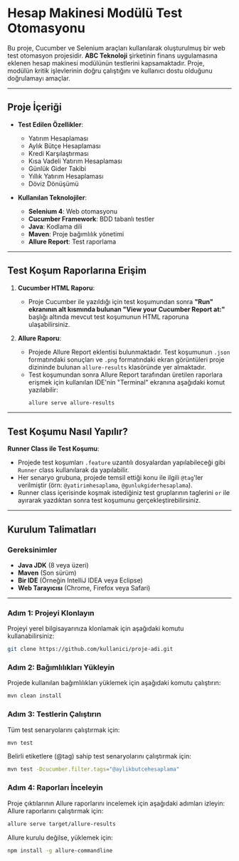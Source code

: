 # Hesap Makinesi Modülü Test Otomasyonu

Bu proje, Cucumber ve Selenium araçları kullanılarak oluşturulmuş bir web test otomasyon projesidir. **ABC Teknoloji** şirketinin finans uygulamasına eklenen hesap makinesi modülünün testlerini kapsamaktadır. Proje, modülün kritik işlevlerinin doğru çalıştığını ve kullanıcı dostu olduğunu doğrulamayı amaçlar.

---

## Proje İçeriği

- **Test Edilen Özellikler**:
  - Yatırım Hesaplaması
  - Aylık Bütçe Hesaplaması
  - Kredi Karşılaştırması
  - Kısa Vadeli Yatırım Hesaplaması
  - Günlük Gider Takibi
  - Yıllık Yatırım Hesaplaması
  - Döviz Dönüşümü

- **Kullanılan Teknolojiler**:
  - **Selenium 4**: Web otomasyonu
  - **Cucumber Framework**: BDD tabanlı testler
  - **Java**: Kodlama dili
  - **Maven**: Proje bağımlılık yönetimi
  - **Allure Report**: Test raporlama

---

## Test Koşum Raporlarına Erişim

1. **Cucumber HTML Raporu**:
   - Proje Cucumber ile yazıldığı için test koşumundan sonra **"Run" ekranının alt kısmında bulunan "View your Cucumber Report at:"** başlığı altında mevcut test koşumunun HTML raporuna ulaşabilirsiniz.

2. **Allure Raporu**:
   - Projede Allure Report eklentisi bulunmaktadır. Test koşumunun `.json` formatındaki sonuçları ve `.png` formatındaki ekran görüntüleri proje dizininde bulunan `allure-results` klasöründe yer almaktadır.
   - Test koşumundan sonra Allure Report tarafından üretilen raporlara erişmek için kullanılan IDE'nin "Terminal" ekranına aşağıdaki komut yazılabilir:
     ```bash
     allure serve allure-results
     ```

---

## Test Koşumu Nasıl Yapılır?

 **Runner Class ile Test Koşumu**:
   - Projede test koşumları `.feature` uzantılı dosyalardan yapılabileceği gibi `Runner` class kullanılarak da yapılabilir.
   - Her senaryo grubuna, projede temsil ettiği konu ile ilgili `@tag`'ler verilmiştir (örn: `@yatirimhesaplama`, `@gunlukgiderhesaplama`).
   - Runner class içerisinde koşmak istediğiniz test gruplarının taglerini `or` ile ayırarak yazdıktan sonra test koşumunu gerçekleştirebilirsiniz.

---

## Kurulum Talimatları

### Gereksinimler

- **Java JDK** (8 veya üzeri)
- **Maven** (Son sürüm)
- **Bir IDE** (Örneğin IntelliJ IDEA veya Eclipse)
- **Web Tarayıcısı** (Chrome, Firefox veya Safari)

---

### Adım 1: Projeyi Klonlayın
Projeyi yerel bilgisayarınıza klonlamak için aşağıdaki komutu kullanabilirsiniz:
```bash
git clone https://github.com/kullanici/proje-adi.git
```

### Adım 2: Bağımlılıkları Yükleyin
Projede kullanılan bağımlılıkları yüklemek için aşağıdaki komutu çalıştırın:
```bash
mvn clean install
```

### Adım 3: Testlerin Çalıştırın
Tüm test senaryolarını çalıştırmak için:
```bash
mvn test
```
Belirli etiketlere (@tag) sahip test senaryolarını çalıştırmak için:
```bash
mvn test -Dcucumber.filter.tags="@aylikbutcehesaplama"
```

### Adım 4: Raporları İnceleyin
Proje çıktılarının Allure raporlarını incelemek için aşağıdaki adımları izleyin:
Allure raporlarını çalıştırmak için:
```bash
allure serve target/allure-results
```

Allure kurulu değilse, yüklemek için:
```bash
npm install -g allure-commandline
```




